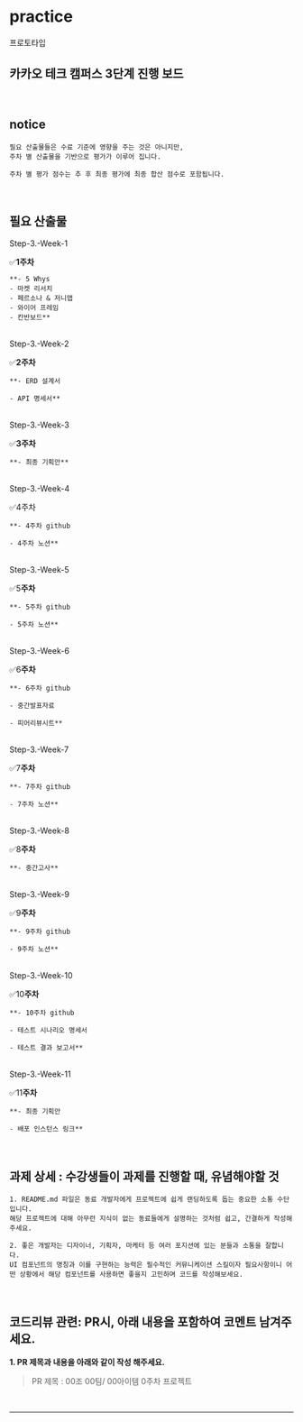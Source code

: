 # practice
프로토타입
## 카카오 테크 캠퍼스 3단계 진행 보드

</br>

## notice

```
필요 산출물들은 수료 기준에 영향을 주는 것은 아니지만, 
주차 별 산출물을 기반으로 평가가 이루어 집니다.

주차 별 평가 점수는 추 후 최종 평가에 최종 합산 점수로 포함됩니다.
```

</br>

## 필요 산출물

<summary>Step-3.-Week-1</summary>

✅**1주차**

```
**- 5 Whys
- 마켓 리서치
- 페르소나 & 저니맵
- 와이어 프레임
- 칸반보드**
```

</br>

<summary>Step-3.-Week-2</summary>

✅**2주차**

```
**- ERD 설계서

- API 명세서**
```

</br>

<summary>Step-3.-Week-3</summary>

✅**3주차**

```
**- 최종 기획안**
```

</br>

<summary>Step-3.-Week-4</summary>

✅4주차

```
**- 4주차 github

- 4주차 노션**
```

</br>

<summary>Step-3.-Week-5</summary>

✅5**주차**

```
**- 5주차 github

- 5주차 노션**
```

</br>

<summary>Step-3.-Week-6</summary>

✅6**주차**

```
**- 6주차 github

- 중간발표자료

- 피어리뷰시트**
```

</br>

<summary>Step-3.-Week-7</summary>

✅7**주차**

```
**- 7주차 github

- 7주차 노션**
```

</br>

<summary>Step-3.-Week-8</summary>

✅8**주차**

```
**- 중간고사**

```

</br>

<summary>Step-3.-Week-9</summary>

✅9**주차**

```
**- 9주차 github

- 9주차 노션**
```

</br>

<summary>Step-3.-Week-10</summary>

✅10**주차**

```
**- 10주차 github

- 테스트 시나리오 명세서

- 테스트 결과 보고서**
```

</br>

<summary>Step-3.-Week-11</summary>

✅11**주차**

```
**- 최종 기획안

- 배포 인스턴스 링크**
```

</br>

## **과제 상세 : 수강생들이 과제를 진행할 때, 유념해야할 것**

```
1. README.md 파일은 동료 개발자에게 프로젝트에 쉽게 랜딩하도록 돕는 중요한 소통 수단입니다.
해당 프로젝트에 대해 아무런 지식이 없는 동료들에게 설명하는 것처럼 쉽고, 간결하게 작성해주세요.

2. 좋은 개발자는 디자이너, 기획자, 마케터 등 여러 포지션에 있는 분들과 소통을 잘합니다.
UI 컴포넌트의 명칭과 이를 구현하는 능력은 필수적인 커뮤니케이션 스킬이자 필요사항이니 어떤 상황에서 해당 컴포넌트를 사용하면 좋을지 고민하며 코드를 작성해보세요.

```

</br>

## **코드리뷰 관련: PR시, 아래 내용을 포함하여 코멘트 남겨주세요.**

**1. PR 제목과 내용을 아래와 같이 작성 해주세요.**

> PR 제목 : 00조 00팀/ 00아이템 0주차 프로젝트
> 

</br>

</div>
</details>

---
